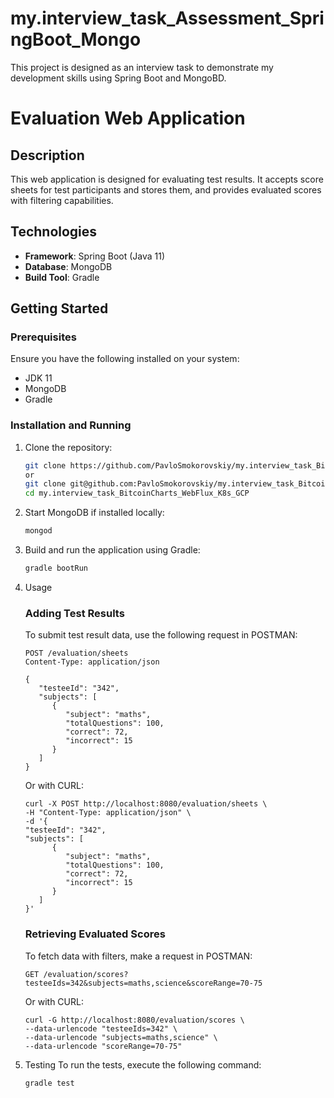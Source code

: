 # my.interview_task_Assessment_SpringBoot_Mongo
This project is designed as an interview task to demonstrate my development skills using Spring Boot and MongoBD.

# Evaluation Web Application

## Description
This web application is designed for evaluating test results. It accepts score sheets for test participants and stores them, and provides evaluated scores with filtering capabilities.

## Technologies
- **Framework**: Spring Boot (Java 11)
- **Database**: MongoDB
- **Build Tool**: Gradle

## Getting Started

### Prerequisites
Ensure you have the following installed on your system:
- JDK 11
- MongoDB
- Gradle

### Installation and Running

1. Clone the repository:
   ```bash
   git clone https://github.com/PavloSmokorovskiy/my.interview_task_BitcoinCharts_WebFlux_K8s_GCP.git
   or
   git clone git@github.com:PavloSmokorovskiy/my.interview_task_BitcoinCharts_WebFlux_K8s_GCP.git
   cd my.interview_task_BitcoinCharts_WebFlux_K8s_GCP

2. Start MongoDB if installed locally:
   ```bash
   mongod

3. Build and run the application using Gradle:
   ```bash
   gradle bootRun

4. Usage

   ### Adding Test Results
   To submit test result data, use the following request in POSTMAN:
   ```http
   POST /evaluation/sheets
   Content-Type: application/json

   {
      "testeeId": "342",
      "subjects": [
         {
            "subject": "maths",
            "totalQuestions": 100,
            "correct": 72,
            "incorrect": 15
         }
      ]
   }
   ```

   Or with CURL:
   ```http
   curl -X POST http://localhost:8080/evaluation/sheets \
   -H "Content-Type: application/json" \
   -d '{
   "testeeId": "342",
   "subjects": [
         {
            "subject": "maths",
            "totalQuestions": 100,
            "correct": 72,
            "incorrect": 15
         }
      ]
   }'
   ```

   ### Retrieving Evaluated Scores
   To fetch data with filters, make a request in POSTMAN:
   ```http
   GET /evaluation/scores?testeeIds=342&subjects=maths,science&scoreRange=70-75
   ```

   Or with CURL:
   ```http
   curl -G http://localhost:8080/evaluation/scores \
   --data-urlencode "testeeIds=342" \
   --data-urlencode "subjects=maths,science" \
   --data-urlencode "scoreRange=70-75"
   ```

5. Testing
   To run the tests, execute the following command:
   ```http
   gradle test
   ```

